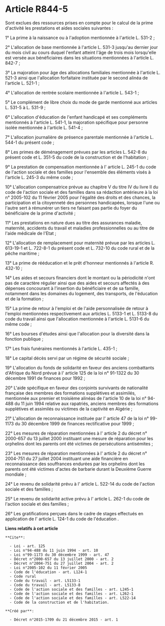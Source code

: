 # Article R844-5

Sont exclues des ressources prises en compte pour le calcul de la prime d'activité les prestations et aides sociales
suivantes : 

1° La prime à la naissance ou à l'adoption mentionnée à l'article L. 531-2 ; 

2° L'allocation de base mentionnée à l'article L. 531-3 jusqu'au dernier jour du mois civil au cours duquel l'enfant atteint
l'âge de trois mois lorsqu'elle est versée aux bénéficiaires dans les situations mentionnées à l'article L. 842-7 ; 

3° La majoration pour âge des allocations familiales mentionnée à l'article L. 521-3 ainsi que l'allocation forfaitaire
instituée par le second alinéa de l'article L. 521-1 ; 

4° L'allocation de rentrée scolaire mentionnée à l'article L. 543-1 ; 

5° Le complément de libre choix du mode de garde mentionné aux articles L. 531-5 à L. 531-9 ; 

6° L'allocation d'éducation de l'enfant handicapé et ses compléments mentionnés à l'article L. 541-1, la majoration
spécifique pour personne isolée mentionnée à l'article L. 541-4 ; 

7° L'allocation journalière de présence parentale mentionnée à l'article L. 544-1 du présent code ; 

8° Les primes de déménagement prévues par les articles L. 542-8 du présent code et L. 351-5 du 
code de la construction et de l'habitation
; 

9° La prestation de compensation mentionnée à l'
article L. 245-1 du code de l'action sociale et des familles
pour l'ensemble des éléments visés à l'article L. 245-3 du même code ; 

10° L'allocation compensatrice prévue au chapitre V du titre IV du livre II du code de l'action sociale et des familles dans
sa rédaction antérieure à la 
loi n° 2005-102 du 11 février 2005
pour l'égalité des droits et des chances, la participation et la citoyenneté des personnes handicapées, lorsque l'une ou
l'autre sert à rémunérer un tiers ne faisant pas partie du foyer du bénéficiaire de la prime d'activité ; 

11° Les prestations en nature dues au titre des assurances maladie, maternité, accidents du travail et maladies
professionnelles ou au titre de l'aide médicale de l'Etat ; 

12° L'allocation de remplacement pour maternité prévue par les articles L. 613-19-1 et L. 722-8-1 du présent code et L.
732-10 du 
code rural et de la pêche maritime
; 

13° La prime de rééducation et le prêt d'honneur mentionnés à l'article R. 432-10 ; 

14° Les aides et secours financiers dont le montant ou la périodicité n'ont pas de caractère régulier ainsi que des aides et
secours affectés à des dépenses concourant à l'insertion du bénéficiaire et de sa famille, notamment dans les domaines du
logement, des transports, de l'éducation et de la formation ; 

15° La prime de retour à l'emploi et de l'aide personnalisée de retour à l'emploi mentionnées respectivement aux articles 
L. 5133-1
et 
L. 5133-8
du code du travail ainsi que l'allocation mentionnée à l'article L. 5131-6 du même code ; 

16° Les bourses d'études ainsi que l'allocation pour la diversité dans la fonction publique ; 

17° Les frais funéraires mentionnés à l'article L. 435-1 ; 

18° Le capital décès servi par un régime de sécurité sociale ; 

19° L'allocation du fonds de solidarité en faveur des anciens combattants d'Afrique du Nord prévue à l'
article 125 de la loi n° 91-1322 du 30 décembre 1991
de finances pour 1992 ; 

20° L'aide spécifique en faveur des conjoints survivants de nationalité française des membres des formations supplétives et
assimilés, mentionnée aux 
premier et troisième alinéas de l'article 10 de la loi n° 94-488 du 11 juin 1994
relative aux rapatriés, anciens membres des formations supplétives et assimilés ou victimes de la captivité en Algérie ; 

21° L'allocation de reconnaissance instituée par l'
article 47 de la loi n° 99-1173 du 30 décembre 1999
de finances rectificative pour 1999 ; 

22° Les mesures de réparation mentionnées à l'
article 2 du décret n° 2000-657 du 13 juillet 2000
instituant une mesure de réparation pour les orphelins dont les parents ont été victimes de persécutions antisémites ; 

23° Les mesures de réparation mentionnées à l'
article 2 du décret n° 2004-751 du 27 juillet 2004
instituant une aide financière en reconnaissance des souffrances endurées par les orphelins dont les parents ont été victimes
d'actes de barbarie durant la Deuxième Guerre mondiale ; 

24° Le revenu de solidarité prévu à l'
article L. 522-14 du code de l'action sociale et des familles
; 

25° Le revenu de solidarité active prévu à l'
article L. 262-1 du code de l'action sociale et des familles
; 

26° Les gratifications perçues dans le cadre de stages effectués en application de l'
article L. 124-1 du code de l'éducation
.

**Liens relatifs à cet article**

	**Cite**:

	  - Loi - art. 125
	  - Loi n°94-488 du 11 juin 1994 - art. 10
	  - Loi n°99-1173 du 30 décembre 1999 - art. 47
	  - Décret n°2000-657 du 13 juillet 2000 - art. 2
	  - Décret n°2004-751 du 27 juillet 2004 - art. 2
	  - Loi n°2005-102 du 11 février 2005
	  - Code de l'éducation - art. L124-1
	  - Code rural
	  - Code du travail - art. L5133-1
	  - Code du travail - art. L5133-8
	  - Code de l'action sociale et des familles - art. L245-1
	  - Code de l'action sociale et des familles - art. L262-1
	  - Code de l'action sociale et des familles - art. L522-14
	  - Code de la construction et de l'habitation.

	**Créé par**:

	  - Décret n°2015-1709 du 21 décembre 2015 - art. 1
